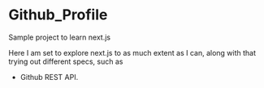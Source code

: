 # Github_Profile
Sample project to learn next.js

Here I am set to explore next.js to as much extent as I can, along with that trying out different specs,
such as 
  - Github REST API.
